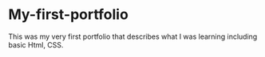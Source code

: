 # My-first-portfolio
This was my very first portfolio that describes what I was learning including  basic Html, CSS.

